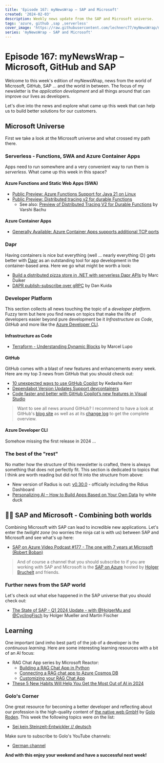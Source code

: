 ```yaml
---
title: 'Episode 167: myNewsWrap – SAP and Microsoft'
created: '2024-02-03'
description: Weekly news update from the SAP and Microsoft universe.
tags: 'azure, github ,sap ,serverless'
cover_image: 'https://raw.githubusercontent.com/lechnerc77/myNewsWrap/main/episodes/cover-images/episode167small.png'
series: 'myNewsWrap - SAP and Microsoft'
---
```


# Episode 167: myNewsWrap – Microsoft, GitHub and SAP

Welcome to this week's edition of myNewsWrap, news from the world of Microsoft, GitHub, SAP ... and the world in between. The focus of my newsletter is the *application development* and all things around that can improve our lives as developers.

Let's dive into the news and explore what came up this week that can help us to build better solutions for our customers.

## Microsoft Universe

First we take a look at the Microsoft universe and what crossed my path there.

### Serverless - Functions, SWA and Azure Container Apps

Apps need to run somewhere and a very convenient way to run them is *serverless*. What came up this week in this space?

#### Azure Functions and Static Web Apps (SWA)

* [Public Preview: Azure Functions Support for Java 21 on Linux](https://azure.microsoft.com/updates/public-preview-azure-functions-support-for-java-21-on-linux/)
* [Public Preview: Distributed tracing v2 for durable Functions](https://azure.microsoft.com/updates/public-preview-distributed-tracing-v2-for-durable-functions/)
  * See also: [Preview of Distributed Tracing V2 for Durable Functions](https://techcommunity.microsoft.com/t5/apps-on-azure-blog/preview-of-distributed-tracing-v2-for-durable-functions/ba-p/4039050) by Varshi Bachu

#### Azure Container Apps

* [Generally Available: Azure Container Apps supports additional TCP ports](https://azure.microsoft.com/updates/generally-available-azure-container-apps-supports-additional-tcp-ports/)

### Dapr

Having containers is nice but everything (well ... nearly everything 😉) gets better with [Dapr](https://dapr.io/) as an outstanding tool for app development in the container-based area. Here we go what might be worth a look:

* [Build a distributed pizza store in .NET with serverless Dapr APIs](https://www.diagrid.io/blog/build-a-distributed-pizza-store-in-net-with-serverless-dapr-apis) by Marc Duiker
* [DAPR publish-subscribe over gRPC](https://www.dankuida.com/dapr-publish-subscribe-over-grpc-531e044ea80a) by Dan Kuida

### Developer Platform

This section collects all news touching the topic of a *developer platform*. Fuzzy term but here you find news on topics that make the life of developers easier beyond pure development be it *Infrastructure as Code*, *GitHub* and more like the [Azure Developer CLI](https://github.com/Azure/azure-dev).  

#### Infrastructure as Code

* [Terraform - Understanding Dynamic Blocks](https://dev.to/pwd9000/terraform-understanding-dynamic-blocks-6f9) by Marcel Lupo

#### GitHub

GitHub comes with a blast of new features and enhancements every week. Here are my top 3 news from GitHub that you should check out:

* [10 unexpected ways to use GitHub Copilot](https://github.blog/2024-01-22-10-unexpected-ways-to-use-github-copilot/) by Kedasha Kerr
* [Dependabot Version Updates Support devcontainers](https://github.blog/changelog/2024-01-24-dependabot-version-updates-support-devcontainers/)
* [Code faster and better with GitHub Copilot’s new features in Visual Studio](https://github.blog/changelog/2024-01-30-code-faster-and-better-with-github-copilots-new-features-in-visual-studio/)

> Want to see all news around GitHub? I recommend to have a look at GitHub's [blog site](https://github.blog/) as well as at its [change log](https://github.blog/changelog/) to get the complete overview.

#### Azure Developer CLI

Somehow missing the first release in 2024 ...

### The best of the "rest"

No matter how the structure of this newsletter is crafted, there is always something that does not perfectly fit. This section is dedicated to topics that I think are worth reading but did not fit into the structure from above:

* New version of Radius is out: [v0.30.0](https://github.com/radius-project/radius/releases/tag/v0.30.0) - officially including the Rdius Dashboard
* [Personalizing AI – How to Build Apps Based on Your Own Data](https://whiteduck.de/personalizing-ai-how-to-build-apps-based-on-your-own-data/) by white duck

## 🐱‍👤 SAP and Microsoft - Combining both worlds

Combining Microsoft with SAP can lead to incredible new applications. Let's enter the *twilight zone* (no worries the ninja cat is with us) between SAP and Microsoft and see what's up here:

* [SAP on Azure Video Podcast #177 - The one with 7 years at Microsoft (Robert Boban)](https://youtu.be/-0s2NZqGj5U?si=vyiSVbb72utffL-H)

> And of course a channel that you should subscribe to if you are working with SAP and Microsoft is the [SAP on Azure](https://www.youtube.com/@SAPonAzure) hosted by [Holger Bruchelt](https://www.linkedin.com/in/holger-bruchelt/) and friends.

### Further news from the SAP world

Let's check out what else happened in the SAP universe that you should check out:

* [The State of SAP - Q1 2024 Update - with @HolgerMu and @CyclingFisch](https://www.youtube.com/live/hXyvQCAxto8?si=a-xdJlMPi7RQDgry) by Holger Mueller and Martin Fischer

## Learning

One important (and imho best part) of the job of a developer is the *continuous learning*. Here are some interesting learning resources with a bit of an AI focus:

* RAG Chat App series by Microsoft Reactor:
  * [Building a RAG Chat App in Python](https://www.youtube.com/live/hX1yaUBpM4s?si=saRfy7TGr-csop53)
  * [Connecting a RAG chat app to Azure Cosmos DB](https://www.youtube.com/live/cpbzQ-PfC4Y?si=ZJKNnulH5QaU3wtR)
  * [Customizing your RAG Chat App](https://www.youtube.com/live/vt7oZg4bPAQ?si=ys5lI6-qV-YkZRZR)
* [These 5 New Habits Will Help You Get the Most Out of AI in 2024](https://www.microsoft.com/en-us/worklab/5-new-habits-will-help-you-get-the-most-out-of-ai-in-2024)

### Golo's Corner

One great resource for becoming a better developer and reflecting about our profession is the high-quality content of [the native web GmbH](https://thenativeweb.io/) by [Golo Roden](https://twitter.com/goloroden). This week the following topics were on the list:

* [Sei kein Steinzeit-Entwickler // deutsch](https://youtu.be/XWugRVDktAU?si=n8jL4izdipTeIfwB)

Make sure to subscribe to Golo's YouTube channels:

* [German channel](https://www.youtube.com/@thenativeweb)

**And with this enjoy your weekend and have a successful next week!**
